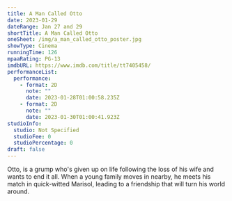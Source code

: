 ```yaml
---
title: A Man Called Otto
date: 2023-01-29
dateRange: Jan 27 and 29
shortTitle: A Man Called Otto
oneSheet: /img/a_man_called_otto_poster.jpg
showType: Cinema
runningTime: 126
mpaaRating: PG-13
imdbURL: https://www.imdb.com/title/tt7405458/
performanceList:
  performance:
    - format: 2D
      note: ""
      date: 2023-01-28T01:00:58.235Z
    - format: 2D
      note: ""
      date: 2023-01-30T01:00:41.923Z
studioInfo:
  studio: Not Specified
  studioFee: 0
  studioPercentage: 0
draft: false
---
```

Otto, is a grump who's given up on life following the loss of his wife and wants to end it all. When a young family moves in nearby, he meets his match in quick-witted Marisol, leading to a friendship that will turn his world around.